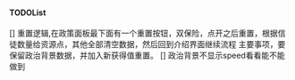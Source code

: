 #### TODOList
[] 重置逻辑,在政策面板最下面有一个重置按钮，双保险，点开之后重置，根据信徒数量给资源点，其他全部清空数据，然后回到介绍界面继续流程
主要事项，要保留政治背景数据，并加入新获得值重置。
[] 政治背景不显示speed看看能不能做到
